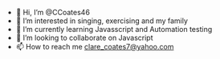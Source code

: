 - 👋 Hi, I’m @CCoates46
- 👀 I’m interested in singing, exercising and my family
- 🌱 I’m currently learning Javasscript and Automation testing
- 💞️ I’m looking to collaborate on Javascript 
- 📫 How to reach me clare_coates7@yahoo.com

<!---
CCoates46/CCoates46 is a ✨ special ✨ repository because its `README.md` (this file) appears on your GitHub profile.
You can click the Preview link to take a look at your changes.
--->
